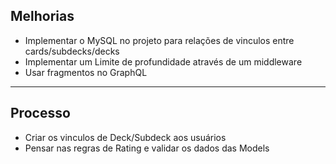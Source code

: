 ## Melhorias

- Implementar o MySQL no projeto para relações de vinculos entre cards/subdecks/decks
- Implementar um Limite de profundidade através de um middleware
- Usar fragmentos no GraphQL

-- -

## Processo

- Criar os vinculos de Deck/Subdeck aos usuários
- Pensar nas regras de Rating e validar os dados das Models